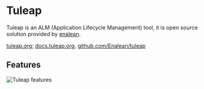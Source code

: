 # Tuleap

Tuleap is an ALM (Application Lifecycle Management) tool, it is open source solution provided by [enalean](https://www.enalean.com/).

[tuleap.org](https://www.tuleap.org/); [docs.tuleap.org](https://docs.tuleap.org/user-guide/intro.html), [github.com/Enalean/tuleap](https://github.com/Enalean/tuleap)

## Features

![Tuleap features](https://h3z6m7w4.rocketcdn.me/wp-content/uploads/2019/10/tuleap-rose-en-black-1024x865.png "One Tuleap. Many uses")

